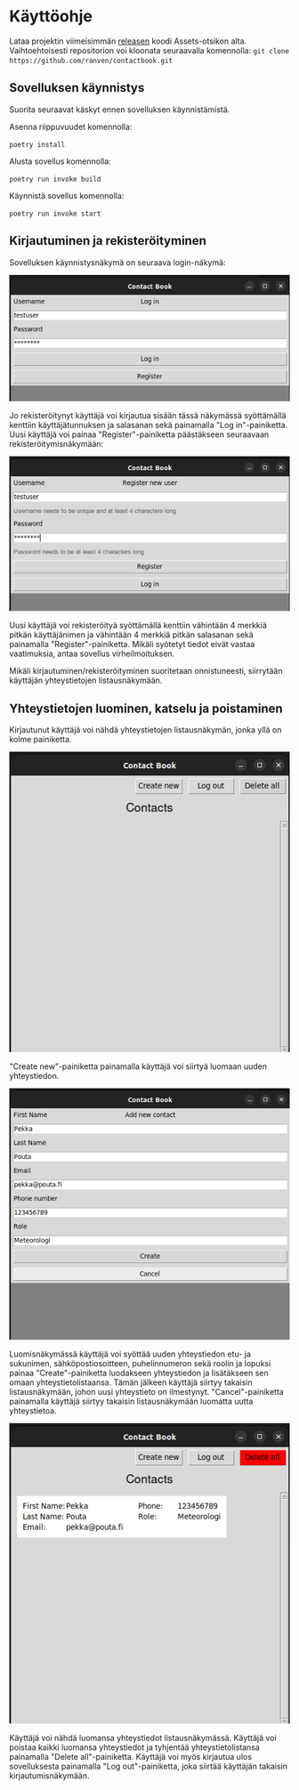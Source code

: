 # Käyttöohje

Lataa projektin viimeisimmän [releasen](https://github.com/ranven/contactbook/releases) koodi Assets-otsikon alta. Vaihtoehtoisesti repositorion voi kloonata seuraavalla komennolla: `git clone https://github.com/ranven/contactbook.git`

## Sovelluksen käynnistys

Suorita seuraavat käskyt ennen sovelluksen käynnistämistä.

Asenna riippuvuudet komennolla:

`poetry install`

Alusta sovellus komennolla:

`poetry run invoke build`

Käynnistä sovellus komennolla:

`poetry run invoke start`

## Kirjautuminen ja rekisteröityminen

Sovelluksen käynnistysnäkymä on seuraava login-näkymä:

![](./image/screenshot-login.png)

Jo rekisteröitynyt käyttäjä voi kirjautua sisään tässä näkymässä syöttämällä kenttiin käyttäjätunnuksen ja salasanan sekä painamalla "Log in"-painiketta. Uusi käyttäjä voi painaa "Register"-painiketta päästäkseen seuraavaan rekisteröitymisnäkymään:

![](./image/screenshot-register.png)

Uusi käyttäjä voi rekisteröityä syöttämällä kenttiin vähintään 4 merkkiä pitkän käyttäjänimen ja vähintään 4 merkkiä pitkän salasanan sekä painamalla "Register"-painiketta. Mikäli syötetyt tiedot eivät vastaa vaatimuksia, antaa sovellus virheilmoituksen.

Mikäli kirjautuminen/rekisteröityminen suoritetaan onnistuneesti, siirrytään käyttäjän yhteystietojen listausnäkymään.

## Yhteystietojen luominen, katselu ja poistaminen

Kirjautunut käyttäjä voi nähdä yhteystietojen listausnäkymän, jonka yllä on kolme painiketta.

![](./image/screenshot-list.png)

"Create new"-painiketta painamalla käyttäjä voi siirtyä luomaan uuden yhteystiedon.

![](./image/screenshot-create-contact.png)

Luomisnäkymässä käyttäjä voi syöttää uuden yhteystiedon etu- ja sukunimen, sähköpostiosoitteen, puhelinnumeron sekä roolin ja lopuksi painaa "Create"-painiketta luodakseen yhteystiedon ja lisätäkseen sen omaan yhteystietolistaansa. Tämän jälkeen käyttäjä siirtyy takaisin listausnäkymään, johon uusi yhteystieto on ilmestynyt. "Cancel"-painiketta painamalla käyttäjä siirtyy takaisin listausnäkymään luomatta uutta yhteystietoa.

![](./image/screenshot-list-delete.png)

Käyttäjä voi nähdä luomansa yhteystiedot listausnäkymässä. Käyttäjä voi poistaa kaikki luomansa yhteystiedot ja tyhjentää yhteystietolistansa painamalla "Delete all"-painiketta. Käyttäjä voi myös kirjautua ulos sovelluksesta painamalla "Log out"-painiketta, joka siirtää käyttäjän takaisin kirjautumisnäkymään.

